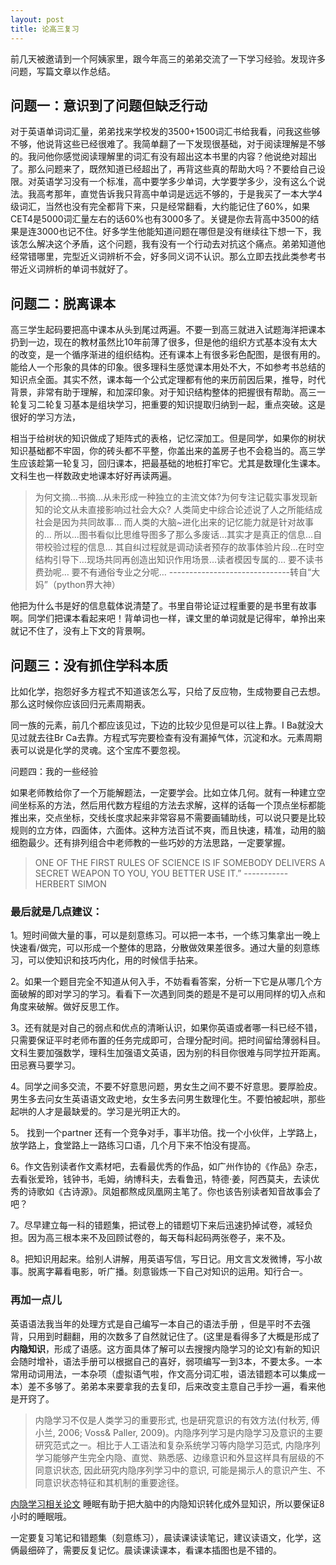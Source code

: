```yaml
---
layout: post
title: 论高三复习
---
```


前几天被邀请到一个阿姨家里，跟今年高三的弟弟交流了一下学习经验。发现许多问题，写篇文章以作总结。

## 问题一：意识到了问题但缺乏行动

对于英语单词词汇量，弟弟找来学校发的3500+1500词汇书给我看，问我这些够不够，他说背这些已经很难了。我简单翻了一下发现很基础，对于阅读理解是不够的。我问他你感觉阅读理解里的词汇有没有超出这本书里的内容？他说绝对超出了。那么问题来了，既然知道已经超出了，再背这些真的帮助大吗？不要给自己设限。对英语学习没有一个标准，高中要学多少单词，大学要学多少，没有这么个说法。我高考那年，直觉告诉我只背高中单词是远远不够的，于是我买了一本大学4级词汇，当然也没有完全都背下来，只是经常翻看，大约能记住了60%，如果CET4是5000词汇量左右的话60%也有3000多了。关键是你去背高中3500的结果是连3000也记不住。好多学生他能知道问题在哪但是没有继续往下想一下，我该怎么解决这个矛盾，这个问题，我有没有一个行动去对抗这个痛点。弟弟知道他经常错哪里，完型近义词辨析不会，好多同义词不认识。那么立即去找此类参考书带近义词辨析的单词书就好了。

## 问题二：脱离课本

高三学生起码要把高中课本从头到尾过两遍。不要一到高三就进入试题海洋把课本扔到一边，现在的教材虽然比10年前薄了很多，但是他的组织方式基本没有太大的改变，是一个循序渐进的组织结构。还有课本上有很多彩色配图，是很有用的。能给人一个形象的具体的印象。很多理科生感觉课本用处不大，不如参考书总结的知识点全面。其实不然，课本每一个公式定理都有他的来历前因后果，推导，时代背景，非常有助于理解，和加深印象。对于知识结构整体的把握很有帮助。高三一轮复习二轮复习基本是组块学习，把重要的知识提取归纳到一起，重点突破。这是很好的学习方法，

相当于给树状的知识做成了矩阵式的表格，记忆深加工。但是同学，如果你的树状知识基础都不牢固，你的砖头都不平整，你盖出来的盖房子也不会稳当的。高三学生应该趁第一轮复习，回归课本，把最基础的地桩打牢它。尤其是数理化生课本。文科生也一样数政史地课本好好再读两遍。

> 为何文摘…书摘…从未形成一种独立的主流文体?为何专注记载实事发现新知的论文从未直接影响过社会大众?
人类简史中综合论述说了人之所能结成社会是因为共同故事…
而人类的大脑~进化出来的记忆能力就是针对故事的…
所以…图书看似比思维导图多了那么多废话…其实才是真正的信息…自带校验过程的信息…
其自纠过程就是调动读者预存的故事体验片段…在时空结构引导下…现场共同再创造出知识作用场景…读者模因专属的…
要不读书费劲呢…
要不有通俗专业之分呢…
------------------------------转自“大妈”（python界大神）  

他把为什么书是好的信息载体说清楚了。书里自带论证过程重要的是书里有故事啊。同学们把课本看起来吧！背单词也一样，课文里的单词就是记得牢，单拎出来就记不住了，没有上下文的背景啊。

## 问题三：没有抓住学科本质

比如化学，抱怨好多方程式不知道该怎么写，只给了反应物，生成物要自己去想。那么这时候你应该回归元素周期表。

同一族的元素，前几个都应该见过，下边的比较少见但是可以往上靠。I Ba就没大见过就去往Br Ca去靠。方程式写完要检查有没有漏掉气体，沉淀和水。元素周期表可以说是化学的灵魂。这个宝库不要忽视。

问题四：我的一些经验

如果老师教给你了一个万能解题法，一定要学会。比如立体几何。就有一种建立空间坐标系的方法，然后用代数方程组的方法去求解，这样的话每一个顶点坐标都能推出来，交点坐标，交线长度求起来非常容易不需要画辅助线，可以说只要是比较规则的立方体，四面体，六面体。这种方法百试不爽，而且快速，精准，动用的脑细胞最少。还有排列组合中老师教的一些巧妙的方法思路，一定要掌握。

> ONE OF THE FIRST RULES OF SCIENCE IS IF SOMEBODY DELIVERS A SECRET WEAPON TO YOU, YOU BETTER USE IT.”
-----------HERBERT SIMON

### 最后就是几点建议：

1。短时间做大量的事，可以是刻意练习。可以把一本书，一个练习集拿出一晚上快速看/做完，可以形成一个整体的思路，分散做效果差很多。通过大量的刻意练习，可以使知识和技巧内化，用的时候信手拈来。

2。如果一个题目完全不知道从何入手，不妨看看答案，分析一下它是从哪几个方面破解的即对学习的学习。看看下一次遇到同类的题是不是可以用同样的切入点和角度来破解。做好反思工作。

3。还有就是对自己的弱点和优点的清晰认识，如果你英语或者哪一科已经不错，只需要保证平时老师布置的任务完成即可，合理分配时间。把时间留给薄弱科目。文科生要加强数学，理科生加强语文英语，因为别的科目你很难与同学拉开距离。田忌赛马要学习。

4。同学之间多交流，不要不好意思问题，男女生之间不要不好意思。要厚脸皮。男生多去问女生英语语文政史地，女生多去问男生数理化生。不要怕被起哄，那些起哄的人才是最缺爱的。学习是光明正大的。

5。 找到一个partner 还有一个竞争对手，事半功倍。找一个小伙伴，上学路上，放学路上，食堂路上一路练习口语，几个月下来不怕没有提高。

6。作文告别读者作文素材吧，去看最优秀的作品，如广州作协的《作品》杂志，去看张爱玲，钱钟书，毛姆，纳博科夫，去看鲁迅，特德·姜，阿西莫夫，去读优秀的诗歌如《古诗源》。凤姐都熬成凤凰网主笔了。你也该告别读者知音故事会了吧？

7。尽早建立每一科的错题集，把试卷上的错题切下来后迅速扔掉试卷，减轻负担。因为高三根本来不及回顾试卷的，每天每科起码两张卷子，来不及。

8。把知识用起来。给别人讲解，用英语写信，写日记。用文言文发微博，写小故事。脱离字幕看电影，听广播。刻意锻炼一下自己对知识的运用。知行合一。

### 再加一点儿  

英语语法我当年的处理方式是自己编写一本自己的语法手册 ，但是平时不去强背，只用到时翻翻，用的次数多了自然就记住了。(这里是看得多了大概是形成了 **内隐知识**，形成了语感。这方面具体了解可以去搜搜内隐学习的论文)有新的知识会随时增补，语法手册可以根据自己的喜好，弱项编写一到3本，不要太多。一本常用动词用法，一本杂项（虚拟语气啦，作文高分词汇啦，语法错题本可以集成一本）差不多够了。弟弟本来要拿我的去复印，后来改变主意自己手抄一遍，看来他是开窍了。  

>内隐学习不仅是人类学习的重要形式, 也是研究意识的有效方法(付秋芳, 傅小兰, 2006; Voss& Paller, 2009)。内隐序列学习是内隐学习及意识的主要研究范式之一。相比于人工语法和复杂系统学习等内隐学习范式, 内隐序列学习能够产生完全内隐、直觉、熟悉感、边缘意识和外显这样具有层级的不同意识状态, 因此研究内隐序列学习中的意识, 可能是揭示人的意识产生、不同意识状态特征和其机制的重要途径。  

[内隐学习相关论文](http://118.145.16.229:81/Jweb_xlkxjz/CN/abstract/abstract3318.shtml)
睡眠有助于把大脑中的内隐知识转化成外显知识，所以要保证8小时的睡眠哦。  

一定要复习笔记和错题集（刻意练习），晨读课读读笔记，建议读语文，化学，这俩最细碎了，需要反复记忆。晨读课读课本，看课本插图也是不错的。
